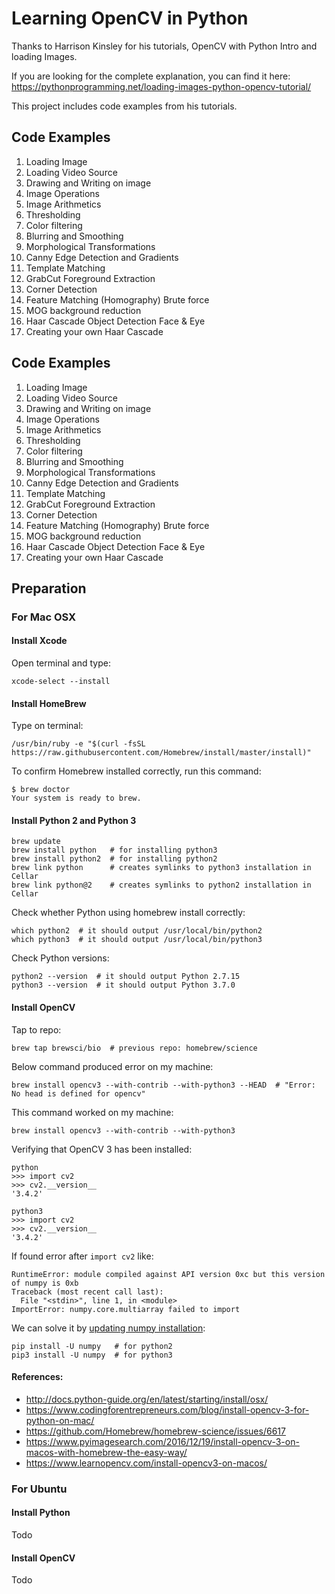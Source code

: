 # Learning OpenCV in Python
Thanks to Harrison Kinsley for his tutorials, OpenCV with Python Intro and loading Images.  

If you are looking for the complete explanation, you can find it here: https://pythonprogramming.net/loading-images-python-opencv-tutorial/

This project includes code examples from his tutorials.

## Code Examples
1. Loading Image
1. Loading Video Source
1. Drawing and Writing on image 
1. Image Operations
1. Image Arithmetics
1. Thresholding
1. Color filtering
1. Blurring and Smoothing
1. Morphological Transformations
1. Canny Edge Detection and Gradients
1. Template Matching
1. GrabCut Foreground Extraction
1. Corner Detection
1. Feature Matching (Homography) Brute force
1. MOG background reduction
1. Haar Cascade Object Detection Face & Eye
1. Creating your own Haar Cascade

## Code Examples
1. Loading Image
1. Loading Video Source
1. Drawing and Writing on image 
1. Image Operations
1. Image Arithmetics
1. Thresholding
1. Color filtering
1. Blurring and Smoothing
1. Morphological Transformations
1. Canny Edge Detection and Gradients
1. Template Matching
1. GrabCut Foreground Extraction
1. Corner Detection
1. Feature Matching (Homography) Brute force
1. MOG background reduction
1. Haar Cascade Object Detection Face & Eye
1. Creating your own Haar Cascade

## Preparation
### For Mac OSX
#### Install Xcode
Open terminal and type:
```
xcode-select --install
```

#### Install HomeBrew
Type on terminal:
```
/usr/bin/ruby -e "$(curl -fsSL https://raw.githubusercontent.com/Homebrew/install/master/install)"
```

To confirm Homebrew installed correctly, run this command:
```
$ brew doctor
Your system is ready to brew.
```

#### Install Python 2 and Python 3
```
brew update
brew install python   # for installing python3
brew install python2  # for installing python2
brew link python      # creates symlinks to python3 installation in Cellar
brew link python@2    # creates symlinks to python2 installation in Cellar
```

Check whether Python using homebrew install correctly:
```
which python2  # it should output /usr/local/bin/python2
which python3  # it should output /usr/local/bin/python3
```

Check Python versions:
```
python2 --version  # it should output Python 2.7.15
python3 --version  # it should output Python 3.7.0
```

#### Install OpenCV
Tap to repo:
```
brew tap brewsci/bio  # previous repo: homebrew/science
```
Below command produced error on my machine: 
```
brew install opencv3 --with-contrib --with-python3 --HEAD  # "Error: No head is defined for opencv"
```
This command worked on my machine:
```
brew install opencv3 --with-contrib --with-python3
```
Verifying that OpenCV 3 has been installed:
```
python
>>> import cv2
>>> cv2.__version__
'3.4.2'

python3
>>> import cv2
>>> cv2.__version__
'3.4.2'
```
If found error after `import cv2` like:
```
RuntimeError: module compiled against API version 0xc but this version of numpy is 0xb
Traceback (most recent call last):
  File "<stdin>", line 1, in <module>
ImportError: numpy.core.multiarray failed to import
```
We can solve it by [updating numpy installation](https://stackoverflow.com/questions/20518632/importerror-numpy-core-multiarray-failed-to-import):
```
pip install -U numpy   # for python2
pip3 install -U numpy  # for python3
```
#### References:
* http://docs.python-guide.org/en/latest/starting/install/osx/
* https://www.codingforentrepreneurs.com/blog/install-opencv-3-for-python-on-mac/
* https://github.com/Homebrew/homebrew-science/issues/6617
* https://www.pyimagesearch.com/2016/12/19/install-opencv-3-on-macos-with-homebrew-the-easy-way/
* https://www.learnopencv.com/install-opencv3-on-macos/

### For Ubuntu
#### Install Python
Todo
#### Install OpenCV
Todo
